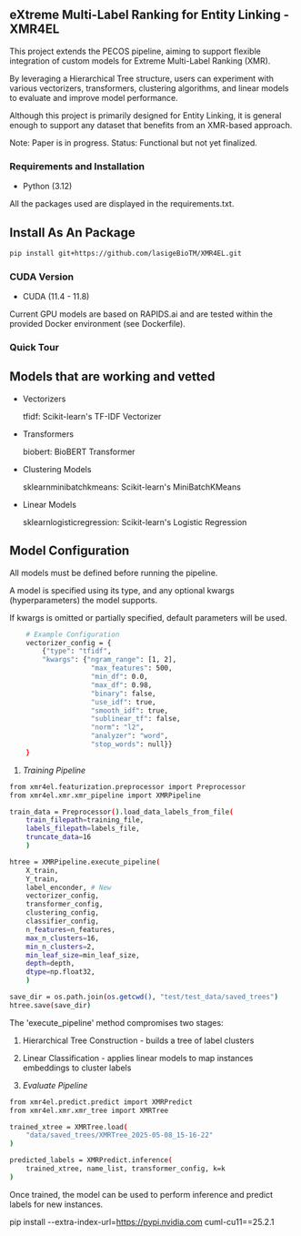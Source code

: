 ## eXtreme Multi-Label Ranking for Entity Linking - XMR4EL

This project extends the PECOS pipeline, aiming to support flexible integration of custom models for Extreme Multi-Label Ranking (XMR).

By leveraging a Hierarchical Tree structure, users can experiment with various vectorizers, transformers, clustering algorithms, and linear models to evaluate and improve model performance.

Although this project is primarily designed for Entity Linking, it is general enough to support any dataset that benefits from an XMR-based approach.

Note: Paper is in progress.
Status: Functional but not yet finalized.

### Requirements and Installation

* Python (3.12)

All the packages used are displayed in the requirements.txt.

## Install As An Package

```bash
pip install git+https://github.com/lasigeBioTM/XMR4EL.git
```

### CUDA Version

* CUDA (11.4 - 11.8)

Current GPU models are based on RAPIDS.ai and are tested within the provided Docker environment (see Dockerfile).

### Quick Tour

## Models that are working and vetted

* Vectorizers

    tfidf: Scikit-learn's TF-IDF Vectorizer

* Transformers

    biobert: BioBERT Transformer

* Clustering Models

    sklearnminibatchkmeans: Scikit-learn's MiniBatchKMeans

* Linear Models

    sklearnlogisticregression: Scikit-learn's Logistic Regression

## Model Configuration

All models must be defined before running the pipeline.

A model is specified using its type, and any optional kwargs (hyperparameters) the model supports.

If kwargs is omitted or partially specified, default parameters will be used.

```bash
    # Example Configuration
    vectorizer_config = {
        {"type": "tfidf", 
        "kwargs": {"ngram_range": [1, 2], 
                    "max_features": 500, 
                    "min_df": 0.0, 
                    "max_df": 0.98, 
                    "binary": false, 
                    "use_idf": true, 
                    "smooth_idf": true, 
                    "sublinear_tf": false, 
                    "norm": "l2", 
                    "analyzer": "word", 
                    "stop_words": null}}
    }
```

1. *Training Pipeline* 

```bash
from xmr4el.featurization.preprocessor import Preprocessor
from xmr4el.xmr.xmr_pipeline import XMRPipeline

train_data = Preprocessor().load_data_labels_from_file(
    train_filepath=training_file,
    labels_filepath=labels_file,
    truncate_data=16
    )

htree = XMRPipeline.execute_pipeline(
    X_train,
    Y_train,
    label_enconder, # New
    vectorizer_config,
    transformer_config,
    clustering_config,
    classifier_config,
    n_features=n_features,
    max_n_clusters=16,
    min_n_clusters=2,
    min_leaf_size=min_leaf_size,
    depth=depth,
    dtype=np.float32,
    )

save_dir = os.path.join(os.getcwd(), "test/test_data/saved_trees")
htree.save(save_dir)
```

The 'execute_pipeline' method compromises two stages:

1. Hierarchical Tree Construction - builds a tree of label clusters

2. Linear Classification - applies linear models to map instances embeddings to cluster labels

2. *Evaluate Pipeline*

```bash
from xmr4el.predict.predict import XMRPredict
from xmr4el.xmr.xmr_tree import XMRTree

trained_xtree = XMRTree.load(
    "data/saved_trees/XMRTree_2025-05-08_15-16-22"
)

predicted_labels = XMRPredict.inference(
    trained_xtree, name_list, transformer_config, k=k
)
```

Once trained, the model can be used to perform inference and predict labels for new instances.

pip install --extra-index-url=https://pypi.nvidia.com cuml-cu11==25.2.1